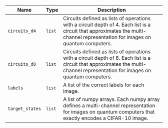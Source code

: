 |Name|Type|Description|
|-|-|-|
|`circuits_d4`|`list`|Circuits defined as lists of operations with a circuit depth of 4. Each list is a circuit that approximates the multi-channel representation for images on quantum computers.|
|`circuits_d8`|`list`|Circuits defined as lists of operations with a circuit depth of 8. Each list is a circuit that approximates the multi-channel representation for images on quantum computers.|
|`labels`|`list`|A list of the correct labels for each image.|
|`target_states`|`list`|A list of numpy arrays. Each numpy array defines a multi-channel representation for images on quantum computers that exactly encodes a CIFAR-10 image.|